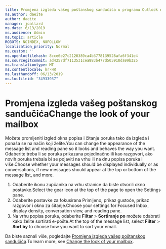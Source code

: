 ```yaml
---
title: Promjena izgleda vašeg poštanskog sandučića u programu Outlook na webu
ms.author: daeite
author: daeite
manager: joallard
ms.date: 6/13/2019
ms.audience: Admin
ms.topic: article
ROBOTS: NOINDEX, NOFOLLOW
localization_priority: Normal
ms.custom: ''
ms.openlocfilehash: 8cce6e27c2120389ca4b3778139528afa6f341e4
ms.sourcegitcommit: ad4257df7113531cea883b477d505918da99b325
ms.translationtype: MT
ms.contentlocale: hr-HR
ms.lasthandoff: 06/13/2019
ms.locfileid: "34933937"
---
```

# <a name="change-the-look-of-your-mailbox"></a><span data-ttu-id="3c0c3-102">Promjena izgleda vašeg poštanskog sandučića</span><span class="sxs-lookup"><span data-stu-id="3c0c3-102">Change the look of your mailbox</span></span>

<span data-ttu-id="3c0c3-103">Možete promijeniti izgled okna popisa i čitanje poruka tako da izgleda i ponaša se na način koji želite.</span><span class="sxs-lookup"><span data-stu-id="3c0c3-103">You can change the appearance of the message list and reading pane so it looks and behaves the way you want.</span></span> <span data-ttu-id="3c0c3-104">Odaberite treba li se poruka prikazana pojedinačno ili kao razgovori, ako novih poruka trebala bi se pojaviti na vrhu ili na dnu popisa poruka i više.</span><span class="sxs-lookup"><span data-stu-id="3c0c3-104">Choose whether your messages should be displayed individually or as conversations, if new messages should appear at the top or bottom of the message list, and more.</span></span>

1. <span data-ttu-id="3c0c3-105">Odaberite ikonu zupčanika na vrhu stranice da biste otvorili okno postavke.</span><span class="sxs-lookup"><span data-stu-id="3c0c3-105">Select the gear icon at the top of the page to open the Settings pane.</span></span>
1. <span data-ttu-id="3c0c3-106">Odaberite postavke za fokusirana Primljeno, prikaz gustoće, prikaz razgovor i okno za čitanje.</span><span class="sxs-lookup"><span data-stu-id="3c0c3-106">Choose your settings for Focused Inbox, display density, conversation view, and reading pane.</span></span>
1. <span data-ttu-id="3c0c3-107">Na vrhu popisa poruka, odaberite **Filtar** > **Sortiranje po** možete odabrati kako želite sortirati e-pošte.</span><span class="sxs-lookup"><span data-stu-id="3c0c3-107">At the top of the message list, select **Filter** > **Sort by** to choose how you want to sort your email.</span></span>

<span data-ttu-id="3c0c3-108">Da biste saznali više, pogledajte [Promjena izgleda vašeg poštanskog sandučića](https://support.office.com/article/b41c2ecb-f23c-42b3-b7f8-659646d5e58c).</span><span class="sxs-lookup"><span data-stu-id="3c0c3-108">To learn more, see [Change the look of your mailbox](https://support.office.com/article/b41c2ecb-f23c-42b3-b7f8-659646d5e58c).</span></span>